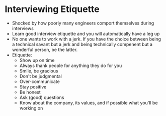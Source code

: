 # Interviewing Etiquette

- Shocked by how poorly many engineers comport themselves during interviews
- Learn good interview etiquette and you will automatically have a leg up
- No one wants to work with a jerk. If you have the choice between being a technical savant but a jerk and being technically compenent but a wonderful person, be the latter.
- Etiquette:
  - Show up on time
  - Always thank people for anything they do for you
  - Smile, be gracious
  - Don't be judgmental
  - Over-communicate
  - Stay positive
  - Be honest
  - Ask (good) questions
  - Know about the company, its values, and if possible what you'll be working on

